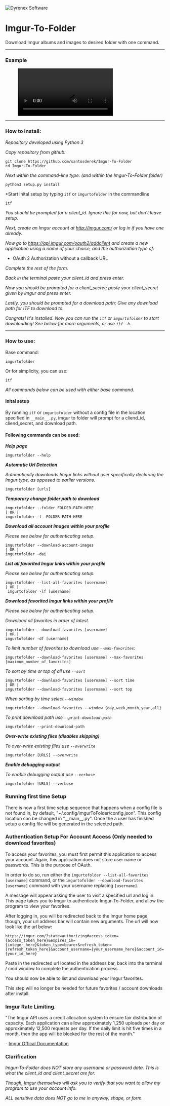 ![Dyrenex Software](imgurtofolder/Dyrenex_Software.png)

# Imgur-To-Folder
Download Imgur albums and images to desired folder with one command.

---

### Example

<figure class="video_container">
  <video controls="true" allowfullscreen="true">
    <source src="imgurtofolder/images/example.webm" type="video/webm">
  </video>
</figure>

---

### How to install:

*Repository developed using Python 3*

*Copy repository from github:*

    git clone https://github.com/santosderek/Imgur-To-Folder
    cd Imgur-To-Folder

*Next within the command-line type: (and within the Imgur-To-Folder folder)*

    python3 setup.py install

*Start inital setup by typing `itf` or `imgurtofolder` in the commandline

    itf

*You should be prompted for a client_id. Ignore this for now, but don't leave setup.*

*Next, create an Imgur account at http://imgur.com/ or log in if you have one already.*

*Now go to https://api.imgur.com/oauth2/addclient and create a new application using a name of your choice, and the authorization type of:*

* OAuth 2 Authorization without a callback URL

*Complete the rest of the form.*

*Back in the terminal paste your client_id and press enter.*

*Now you should be prompted for a client_secret; paste your client_secret given by imgur and press enter.*

*Lastly, you should be prompted for a download path; Give any download path for ITF to download to.*

*Congrats! It's installed. Now you can run the `itf` or `imgurtofolder` to start downloading! See below for more arguments, or use `itf -h`.*

***

### How to use:

Base command:

    imgurtofolder

Or for simplicity, you can use:

    itf

*All commands below can be used with either base command.*

#### Inital setup

By running `itf` or `imgurtofolder` without a config file in the location specified in `__main__.py`, imgur to folder will prompt for a cliend_id, cliend_secret, and download path.

#### Following commands can be used:
***Help page***

    imgurtofolder --help

***Automatic Url Detection***

*Automatically downloads Imgur links without user specifically declaring the Imgur type, as opposed to earlier versions.*

    imgurtofolder [urls]

***Temporary change folder path to download***

    imgurtofolder --folder FOLDER-PATH-HERE
    | OR |
    imgurtofolder -f  FOLDER-PATH-HERE

***Download all account images within your profile***

*Please see below for authenticating setup.*

    imgurtofolder --download-account-images
    | OR |
    imgurtofolder -dai

***List all favorited Imgur links within your profile***

*Please see below for authenticating setup.*

    imgurtofolder --list-all-favorites [username]
    | OR |
     imgurtofolder -lf [username]

***Download favorited Imgur links within your profile***

*Please see below for authenticating setup.*

*Download all favorites in order of latest.*

    imgurtofolder --download-favorites [username]
    | OR |
    imgurtofolder -df [username]

*To limit number of favorites to download use `--max-favorites`:*

    imgurtofolder --download-favorites [username] --max-favorites [maximum_number_of_favorites]

*To sort by time or top of all use `--sort`*

    imgurtofolder --download-favorites [username] --sort time
    | OR |
    imgurtofolder --download-favorites [username] --sort top

*When sorting by time select `--window`*

    imgurtofolder --download-favorites --window {day,week,month,year,all}

*To print download path use `--print-download-path`*

    imgurtofolder --print-download-path  

***Over-write existing files (disables skipping)***

*To over-write existing files use `--overwrite`*

    imgurtofolder [URLS] --overwrite

***Enable debugging output***

*To enable debugging output use `--verbose`*

    imgurtofolder [URLS] --verbose

### Running first time Setup

There is now a first time setup sequence that happens when a config file is not found in, by default, "~/.config/imgurToFolder/config.json". This config location can be changed in "\_\_main\_\_.py". Once the a user has finished setup a config file will be generated in the selected path.

### Authentication Setup For Account Access (Only needed to download favorites)

To access your favorites, you must first permit this application to access your account. Again, this application does not store user name or passwords. This is the purpose of OAuth.

In order to do so, run either the `imgurtofolder --list-all-favorites [username]` command, or the `imgurtofolder --download-favorites [username]` command with your username replacing `[username]`.

A message will appear asking the user to visit a specified url and log in. This page takes you to Imgur to authenticate Imgur-To-Folder, and allow the program to view your favorites.

After logging in, you will be redirected back to the Imgur home page, though, your url address bar will contain new arguments. The url will now look like the url below:

`https://imgur.com/?state=authorizing#access_token={access_token_here}&expires_in={integer_here}&token_type=bearer&refresh_token={refresh_token_here}&account_username={your_username_here}&account_id={your_id_here}`

Paste in the redirected url located in the address bar, back into the terminal / cmd window to complete the authentication process.

You should now be able to list and download your Imgur favorites.

This step will no longer be needed for future favorites / account downloads after install.

### Imgur Rate Limiting.

"The Imgur API uses a credit allocation system to ensure fair distribution of capacity. Each application can allow approximately 1,250 uploads per day or approximately 12,500 requests per day. If the daily limit is hit five times in a month, then the app will be blocked for the rest of the month."

\- [Imgur Offical Documentation](https://apidocs.imgur.com/)

### Clarification

*Imgur-To-Folder does NOT store any username or password data. This is what the client_id and client_secret are for.*

*Though, Imgur themselves will ask you to verify that you want to allow my program to use your account info.*

*ALL sensitive data does NOT go to me in anyway, shape, or form.*
